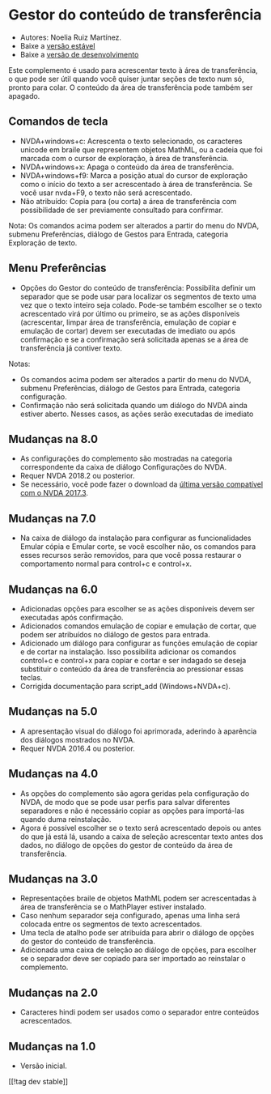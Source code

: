 # Gestor do conteúdo de transferência #

*	Autores: Noelia Ruiz Martínez.
*	Baixe a [versão estável][1]
*	Baixe a [versão de desenvolvimento][2]

Este complemento é usado para acrescentar texto à área de transferência, o
que pode ser útil quando você quiser juntar seções de texto num só, pronto
para colar. O conteúdo da área de transferência pode também ser apagado.

## Comandos de tecla ##
*	NVDA+windows+c: Acrescenta o texto selecionado, os caracteres unicode em
  braile que representem objetos MathML, ou a cadeia que foi marcada com o
  cursor de exploração, à área de transferência.
*	NVDA+windows+x: Apaga o conteúdo da área de transferência.
*	NVDA+windows+f9: Marca a posição atual do cursor de exploração como o início do texto a ser acrescentado à área de transferência. Se você usar nvda+F9, o texto não será acrescentado.
*	 Não atribuído: Copia para (ou corta) a área de transferência com possibilidade de ser previamente consultado para confirmar.

Nota: Os comandos acima podem ser alterados a partir do menu do NVDA,
submenu Preferências, diálogo de Gestos para Entrada, categoria Exploração
de texto.

## Menu Preferências ##
*	Opções do Gestor do conteúdo de transferência: Possibilita definir um separador que se pode usar para localizar os segmentos de texto uma vez que o texto inteiro seja colado.
Pode-se também escolher se o texto acrescentado virá por último ou primeiro, se as ações disponíveis (acrescentar, limpar área de transferência, emulação de copiar e emulação de cortar) devem ser executadas de imediato ou após confirmação e se a confirmação será solicitada apenas se a área de transferência já contiver texto.

Notas:

*	Os comandos acima podem ser alterados a partir do menu do NVDA, submenu
  Preferências, diálogo de Gestos para Entrada, categoria configuração.
*	Confirmação não será solicitada quando um diálogo do NVDA ainda estiver
  aberto. Nesses casos, as ações serão executadas de imediato

## Mudanças na 8.0 ##

* As configurações do complemento são mostradas na categoria correspondente
  da caixa de diálogo Configurações do NVDA.
* Requer NVDA 2018.2 ou posterior.
* Se necessário, você pode fazer o download da [última versão compatível com
  o NVDA 2017.3][3].

## Mudanças na 7.0

* Na caixa de diálogo da instalação para configurar as funcionalidades
  Emular cópia e Emular corte, se você escolher não, os comandos para esses
  recursos serão removidos, para que você possa restaurar o comportamento
  normal para control+c e control+x.

## Mudanças na 6.0

*	 Adicionadas opções para escolher se as ações disponíveis devem ser executadas após confirmação.
*	Adicionados comandos emulação de copiar e emulação de cortar, que podem ser atribuídos no diálogo de gestos para entrada.
*	 Adicionado um diálogo para configurar as funções emulação de copiar e de cortar na instalação. Isso possibilita adicionar os comandos control+c e control+x para copiar e cortar e ser indagado se deseja substituir o conteúdo da área de transferência ao pressionar essas teclas.
*	Corrigida documentação para script_add (Windows+NVDA+c).

## Mudanças na 5.0 ##

*	A apresentação visual do diálogo foi aprimorada, aderindo à aparência dos
  diálogos mostrados no NVDA.
*	Requer NVDA 2016.4 ou posterior.

## Mudanças na 4.0 ##
*	As opções do complemento são agora geridas pela configuração do NVDA, de
  modo que se pode usar perfis para salvar diferentes separadores e não é
  necessário copiar as opções para importá-las quando duma reinstalação.
*	Agora é possível escolher se o texto será acrescentado depois ou antes do
  que já está lá, usando a caixa de seleção acrescentar texto antes dos
  dados, no diálogo de opções do gestor de conteúdo da área de
  transferência.

## Mudanças na 3.0 ##
*	Representações braile de objetos MathML podem ser acrescentadas à área de
  transferência se o MathPlayer estiver instalado.
*	Caso nenhum separador seja configurado, apenas uma linha será colocada
  entre os segmentos de texto acrescentados.
*	Uma tecla de atalho pode ser atribuída para abrir o diálogo de opções do
  gestor do conteúdo de transferência.
*	Adicionada uma caixa de seleção ao diálogo de opções, para escolher se o
  separador deve ser copiado para ser importado ao reinstalar o complemento.

## Mudanças na 2.0 ##
*	Caracteres hindi podem ser usados como o separador entre conteúdos
  acrescentados.

## Mudanças na 1.0 ##
*	Versão inicial.


[[!tag dev stable]]

[1]: https://addons.nvda-project.org/files/get.php?file=ccd

[2]: https://addons.nvda-project.org/files/get.php?file=ccd-dev

[3]: https://addons.nvda-project.org/files/get.php?file=ccd-o

